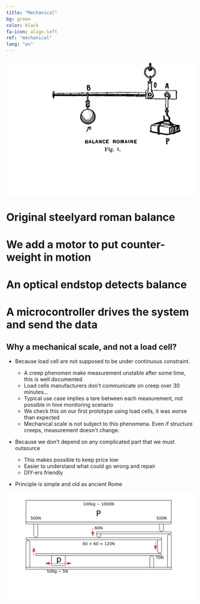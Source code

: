 ```yaml
---
title: "Mechanical"
bg: green
color: black
fa-icon: align-left
ref: "mechanical"
lang: "en"
---
```



![principe 01](img/principe01.png)
# Original steelyard roman balance
# We add a motor to put counter-weight in motion
# An optical endstop detects balance
# A microcontroller drives the system and send the data


## Why a mechanical scale, and not a load cell?

- Because load cell are not supposed to be under continuous constraint.
  * A creep phenomen make measurement unstable after some time, this is well documented
  * Load cells manufacturers don't communicate on creep over 30 minutes...
  * Typical use case implies a tare between each measurement, not possible in hive monitoring scenario
  * We check this on our first prototype using load cells, it was worse than expected
  * Mechanical scale is not subject to this phenomena. Even if structure creeps, measurement doesn't change.

- Because we don't depend on any complicated part that we must outsource
  * This makes possible to keep price low
  * Easier to understand what could go wrong and repair
  * DIY-ers friendly

- Principle is simple and old as ancient Rome

![principle](img/principle.png)

